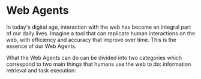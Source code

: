 # Web Agents

In today's digital age, interaction with the web has become an integral part of our daily lives. Imagine a tool that can replicate human interactions on the web, with efficiency and accuracy that improve over time. This is the essence of our Web Agents.

What the Web Agents can do can be divided into two categories which correspond to two main things that humans use the web to do: information retrieval and task execution:
